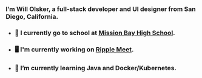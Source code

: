 ### I’m Will Olsker, a full-stack developer and UI designer from San Diego, California.

- ### 🏫 I currently go to school at [Mission Bay High School](https://www.sandiegounified.org/schools/mission-bay).
- ### 🖥 I'm currently working on [Ripple Meet](https://ripplemeet.com).
- ### 🌱 I’m currently learning Java and Docker/Kubernetes. 
